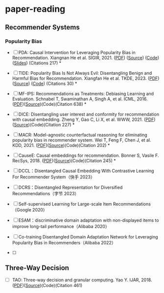 # paper-reading

## Recommender Systems

### Popularity Bias

*   [ ] PDA: Causal Intervention for Leveraging Popularity Bias in Recommendation. Xiangnan He et al. SIGIR, 2021. ([PDF](./PDF/2021-SIGIR-PDA.pdf)) ([Source](https://hexiangnan.github.io/papers/sigir21-PDA.pdf)) ([Code](https://github.com/zyang1580/PDA)) ([Slides](https://hexiangnan.github.io/slides/sigir21-PDA-slides.pdf)) (Citations 217)
    *   
*   [ ] TIDE: Popularity Bias Is Not Always Evil: Disentangling Benign and Harmful Bias for Recommendation. Xiangfan He et al. TKDE, 2023. ([PDF](./PDF/2023-TKDE-TIDE.pdf)) ([Source](https://hexiangnan.github.io/papers/tkde23-TIDE.pdf)) ([Code](https://github.com/zzhUSTC2016/TIDE)) (Citations 30)
    *   
*   [ ] MF-IPS: Recommendations as Treatments: Debiasing Learning and Evaluation. Schnabel T, Swaminathan A, Singh A, et al. ICML, 2016. ([PDF](./PDF/2016-ICML-MF-IPS.pdf))([Source](https://proceedings.mlr.press/v48/schnabel16.pdf))(Code)(Citation 638)
    *   
*   [ ] DICE: Disentangling user interest and conformity for recommendation with causal embedding. Zheng Y, Gao C, Li X, et al. WWW, 2021. ([PDF](./PDF/2021-WWW-DICE.pdf))([Source](https://arxiv.org/pdf/2006.11011.pdf))(Code)(Citation 227)
    *   
*   [ ] MACR: Model-agnostic counterfactual reasoning for eliminating popularity bias in recommender system. Wei T, Feng F, Chen J, et al. KDD, 2021. ([PDF](./PDF/2021-KDD-MACR.pdf))([Source](https://arxiv.org/pdf/2010.15363.pdf))(Code)(Citation 202)
    *   
*   [ ] CauseE: Causal embeddings for recommendation. Bonner S, Vasile F. RecSys, 2018. ([PDF](./PDF/2018-RecSys-CauseE.pdf))([Source](https://arxiv.org/pdf/1706.07639.pdf))(Code)(Citation 245)
    *   
    
*   [ ] DCCL：Disentangled Causal Embedding With Contrastive Learning For Recommender System（快手 2023）
*   [ ] DCRS：Disentangled Representation for Diversified Recommendations（字节 2023）
*   [ ] Self-supervised Learning for Large-scale Item Recommendations（Google 2020）
*   [ ] ESAM：discriminative domain adaptation with non-displayed items to improve long-tail performance（Alibaba 2020）
*   [ ] Co-training Disentangled Domain Adaptation Network for Leveraging Popularity Bias in Recommenders（Alibaba 2022）
*   [ ] 

## Three-Way Decision

*   [ ] TAO: Three-way decision and granular computing. Yao Y. IJAR, 2018. ([PDF](./PDF/2018-IJAR-TAO.pdf))([Source](https://pdf.sciencedirectassets.com/271876/1-s2.0-S0888613X18X00103/1-s2.0-S0888613X18302809/main.pdf?X-Amz-Security-Token=IQoJb3JpZ2luX2VjEHwaCXVzLWVhc3QtMSJHMEUCIQC%2BpUjr69qTYwy6X4K7oHi8RUZagFZCPiPI1mmHYhwMsQIgRnIJICnHcmT5jTI4BHBdy%2F3%2FNZzD8cPx92Yom1OaQHgqvAUIhf%2F%2F%2F%2F%2F%2F%2F%2F%2F%2FARAFGgwwNTkwMDM1NDY4NjUiDFk7Rk9QTAJctDaVViqQBb1mPtcS3vpPZKGnVC9QdxsIqWcATfgdVukQBauWHCAh84%2FJ%2FO7SDVQpl2IFwliw6jW1aj7wK9f2Y%2BTzEY%2Bco%2FNe1mzBXnpC3kiJmxS30%2Ft2KQcYRZsNg6hHN4Q2G%2FtVymMWlBG0V1v8sCXKqlKXfmqJtxLcXtkbmh%2BZU%2BGj8wBaMc7J8CjzLSuFQcNdFnzOABsXRPcKsudL%2BU3KE%2BcEYcIb02b6r1vkfXROsotiCY7kqJHSenjhU0SFx1ZYLcO9TcoNo8%2FHyXqJkl6Ror%2FPXyudHqrLdkx1ZQ8M2iQitQ3VxQbTyZSxP9ya23tbUtbXLc5A%2FEtmaLJF%2BP8zEpTc38DRzFb9vj14Z451bvO3Ej8BGb3LxY%2BAGFluLnrYApX4Nf%2FuBkCDCTCFGEJZCZCsvZzRApNeELvTZKIyh1TgDZn47jRJ1nroyAzWAFKNk%2FcdX0f2Mtyb42pEKB9Qi5dI9OoTqUWTmz5x%2F1Rp3q167L5Qa%2BRfmP%2FDJuJCE8dCr5xwcQUaPBnXlXigLn4GjBzDfKY%2B5KzknBEjidC3u1vxPqlRG%2FWrqgPW8PchedM70QGdcd2o6sMWld1SrPzTmP5PQSK55d0ila5T2Xop1tHc0SYCYc%2BShyQOjOyLO31kCS7N6BQdmB6I2TAyeC13SvvNSVH83F333acydw2EyAfmS%2FU18Puo1Rq6hxDbZM2r%2FFXe%2Br6NczoWN%2BIqgpyGYhWnU8WjZ8Hdyda8lE34MZrfMF2XhZdESYeO3oufyEJ5f6%2F3LuCG0K1Kmux3DfdcnWKeMwELRAJ6P2Co8aPqfG0Hqbi5XjtNGnctwLbal72C3E5fznhsf%2FPDijSyUXP%2BNCv8G5NBqg0EtAzy6dtdmiSuiu6QMNuDz68GOrEBV94o5iYqwbii8NTa5o8d4BgSxPf4D1iRRzd7VYVuylEVMmUEHdZcFrswJcTqtHxdLECwoHOYYdwGNsOOdeb6KLE%2BZzcNtVdhrqFgnrvxPAngcT1jQ9byBgl4eMn1UWT8hM%2BDW9Qyhlvh154KFHQESIZrTq2u4nE%2B7OX2RYR4i6Y2UX%2FcgH3SBUtPVUw3mPxSGliCMcgxqgy92g5TOOckf%2BoDdSlzleIbRdKTc1N9JfIG&X-Amz-Algorithm=AWS4-HMAC-SHA256&X-Amz-Date=20240315T042805Z&X-Amz-SignedHeaders=host&X-Amz-Expires=300&X-Amz-Credential=ASIAQ3PHCVTYVSFOYH54%2F20240315%2Fus-east-1%2Fs3%2Faws4_request&X-Amz-Signature=d001880d6a969c1e0beada6db8c287fc3495ad2f64de8f204dff078634e40fb4&hash=a37831d33175cfe788170dcf90cb51abe274d5a3738f8695f94c087d787a80ad&host=68042c943591013ac2b2430a89b270f6af2c76d8dfd086a07176afe7c76c2c61&pii=S0888613X18302809&tid=spdf-76ba9739-d779-488e-88ac-33c784be23d8&sid=b75517f65c334446eb58a7222617564e5d35gxrqa&type=client&tsoh=d3d3LnNjaWVuY2VkaXJlY3QuY29t&ua=060a5a525256045454&rr=8649c1356ebf20f9&cc=hk&kca=eyJrZXkiOiJPMUZEZVg3Z1h0bEFXZWdualdtRk5lZ0twYmdmdzJ6aXkzRXAvMUw3b2VQc0tNcUE5MWd6RTJiT2p4Vjk1dmtFNWdvU2JRc2tycVhzTUUzYlFhaTFCV3pHMWwrUFh0LzJJS2tDdmtwbE9QV2UrbC8wbEVwdGdyTlVLaHZBVDFuRUNuRCtyWlNEc0dSbWJhZXdCWUxyM2dWS3dWYXdGaklOQXVTU0RQVUZxUE12cEpZUHp3PT0iLCJpdiI6IjMzNGU0NmJlZGMzMWUwOTFjMDhjNjk1ZmY1ODE1MDFiIn0=_1710476892832))(Code)(Citation 461)

